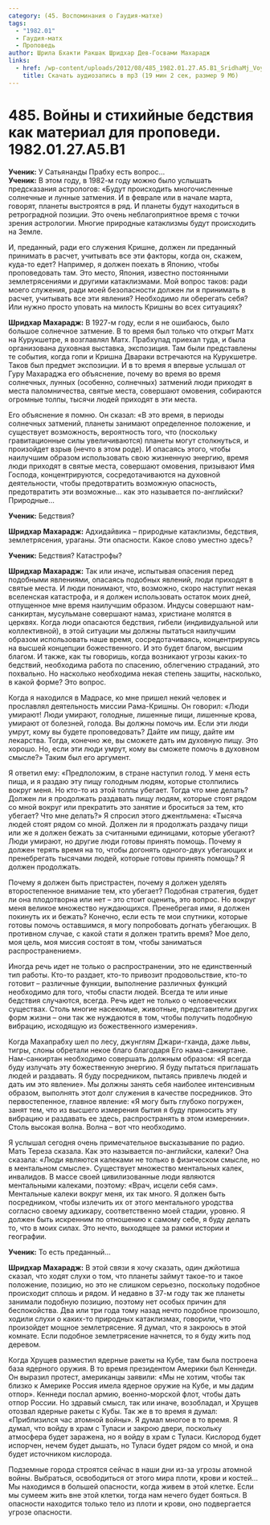```yaml
---
category: (45. Воспоминания о Гаудия-матхе)
tags:
  - "1982.01"
  - Гаудия-матх
  - Проповедь
author: Шрила Бхакти Ракшак Шридхар Дев-Госвами Махарадж
links:
  - href: /wp-content/uploads/2012/08/485_1982.01.27.A5.B1_SridhaMj_Voyny_i_stihiynye_bedstviya_kak_material_dlya_propovedi.mp3
    title: Скачать аудиозапись в mp3 (19 мин 2 сек, размер 9 Мб)
---
```


# 485. Войны и стихийные бедствия как материал для проповеди. 1982.01.27.A5.B1

**Ученик:** У Сатьянанды Прабху есть вопрос…\
**Ученик:** В этом году, в 1982-м году можно было услышать предсказания астрологов: «Будут происходить многочисленные солнечные и лунные затмения. И в феврале или в начале марта, говорят, планеты выстроятся в ряд. И планеты будут находиться в ретроградной позиции. Это очень неблагоприятное время с точки зрения астрологии. Многие природные катаклизмы будут происходить на Земле.

И, преданный, ради его служения Кришне, должен ли преданный принимать в расчет, учитывать все эти факторы, когда он, скажем, куда-то едет? Например, я должен поехать в Японию, чтобы проповедовать там. Это место, Япония, известно постоянными землетрясениями и другими катаклизмами. Мой вопрос таков: ради моего служения, ради моей безопасности должен ли я принимать в расчет, учитывать все эти явления? Необходимо ли оберегать себя? Или нужно просто уповать на милость Кришны во всех ситуациях?

**Шридхар Махарадж:** В 1927-м году, если я не ошибаюсь, было большое солнечное затмение. В то время был только что открыт Матх на Курукшетре, я возглавлял Матх. Прабхупад приехал туда, и была организована духовная выставка, экспозиция. Там были представлены те события, когда гопи и Кришна Двараки встречаются на Курукшетре. Таков был предмет экспозиции. И в то время я впервые услышал от Гуру Махараджа его объяснение, почему во время во время солнечных, лунных (особенно, солнечных) затмений люди приходят в места паломничества, святые места, совершают омовения, собираются огромные толпы, тысячи людей приходят в эти места.

Его объяснение я помню. Он сказал: «В это время, в периоды солнечных затмений, планеты занимают определенное положение, и существует возможность, вероятность того, что (поскольку гравитационные силы увеличиваются) планеты могут столкнуться, и произойдет взрыв (нечто в этом роде). И опасаясь этого, чтобы наилучшим образом использовать свою жизненную энергию, время люди приходят в святые места, совершают омовения, призывают Имя Господа, концентрируются, сосредотачиваются на духовной деятельности, чтобы предотвратить возможную опасность, предотвратить эти возможные… как это называется по-английски? Природные…

**Ученик:** Бедствия?

**Шридхар Махарадж:** Адхидайвика – природные катаклизмы, бедствия, землетрясения, ураганы. Эти опасности. Какое слово уместно здесь?

**Ученик:** Бедствия? Катастрофы?

**Шридхар Махарадж:** Так или иначе, испытывая опасения перед подобными явлениями, опасаясь подобных явлений, люди приходят в святые места. И люди понимают, что, возможно, скоро наступит некая вселенская катастрофа, и я должен использовать остаток моих дней, отпущенное мне время наилучшим образом. Индусы совершают нам-санкиртан, мусульмане совершают намаз, христиане молятся в церквях. Когда люди опасаются бедствия, гибели (индивидуальной или коллективной), в этой ситуации мы должны пытаться наилучшим образом использовать наше время, сосредотачиваясь, концентрируясь на высшей концепции божественного. И это будет благом, высшим благом. И также, как ты говоришь, когда возникают угрозы каких-то бедствий, необходима работа по спасению, облегчению страданий, это похвально. Но насколько необходима некая степень защиты, насколько, в какой форме? Это вопрос.

Когда я находился в Мадрасе, ко мне пришел некий человек и прославлял деятельность миссии Рама-Кришны. Он говорил: «Люди умирают! Люди умирают, голодные, лишенные пищи, лишенные крова, умирают от болезней, голода. Вы должны помочь им. Если эти люди умрут, кому вы будете проповедовать? Дайте им пищу, дайте им лекарства. Тогда, конечно же, вы сможете дать им духовную пищу. Это хорошо. Но, если эти люди умрут, кому вы сможете помочь в духовном смысле?» Таким был его аргумент.

Я ответил ему: «Предположим, в стране наступил голод. У меня есть пища, и я раздаю эту пищу голодным людям, которые столпились вокруг меня. Но кто-то из этой толпы убегает. Тогда что мне делать? Должен ли я продолжать раздавать пищу людям, которые стоят рядом со мной вокруг или прекратить это занятие и броситься за тем, кто убегает? Что мне делать?» Я спросил этого джентльмена: «Тысяча людей стоят рядом со мной. Должен ли я продолжать раздачу пищи или же я должен бежать за считанными единицами, которые убегают? Люди умирают, но другие люди готовы принять помощь. Почему я должен терять время на то, чтобы догонять одного-двух убегающих и пренебрегать тысячами людей, которые готовы принять помощь? Я должен продолжать.

Почему я должен быть пристрастен, почему я должен уделять второстепенное внимание тем, кто убегает? Подобная стратегия, будет ли она плодотворна или нет – это стоит оценить, это вопрос. Но вокруг меня великое множество нуждающихся. Пренебрегая ими, я должен покинуть их и бежать? Конечно, если есть те мои спутники, которые готовы помочь оставшимся, я могу попробовать догнать убегающих. В противном случае, с какой стати я должен тратить время? Мое дело, моя цель, моя миссия состоят в том, чтобы заниматься распространением».

Иногда речь идет не только о распространении, это не единственный тип работы. Кто-то раздает, кто-то привозит продовольствие, кто-то готовит – различные функции, выполнение различных функций необходимо для того, чтобы спасти людей. Всегда те или иные бедствия случаются, всегда. Речь идет не только о человеческих существах. Столь многие насекомые, животные, представители других форм жизни – они так же нуждаются в том, чтобы получить подобную вибрацию, исходящую из божественного измерения».

Когда Махапрабху шел по лесу, джунглям Джари-гханда, даже львы, тигры, слоны обретали некое благо благодаря Его нама-санкиртане. Нам-санкиртан необходимо совершать должным образом: «Я всегда буду излучать эту божественную энергию. Я буду пытаться приглашать людей и раздавать. Я буду посредником, пытаясь привлечь людей и дать им это явление». Мы должны занять себя наиболее интенсивным образом, выполнять этот долг служения в качестве посредников. Это первостепенное, главное явление: «Я могу быть глубоко погружен, занят тем, что из высшего измерения бытия я буду приносить эту вибрацию и раздавать ее здесь, распространять в этом измерении». Столь высокая волна. Волна – вот что необходимо.

Я услышал сегодня очень примечательное высказывание по радио. Мать Тереза сказала. Как это называется по-английски, калеки? Она сказала: «Люди являются калеками не только в физическом смысле, но в ментальном смысле». Существует множество ментальных калек, инвалидов. В массе своей цивилизованные люди являются ментальными калеками, поэтому: «Врач, исцели себя сам». Ментальные калеки вокруг меня, их так много. Я должен быть посредником, чтобы излечить их от этого ментального уродства согласно своему адхикару, соответственно моей стадии, уровню. Я должен быть искренним по отношению к самому себе, я буду делать то, что в моих силах. Это нечто, выходящее за рамки истории и географии.

**Ученик:** То есть преданный…

**Шридхар Махарадж:** В этой связи я хочу сказать, один джйотиша сказал, что ходят слухи о том, что планеты займут такое-то и такое положение, позицию, но это не слишком серьезно, поскольку подобное происходит сплошь и рядом. И недавно в 37-м году так же планеты занимали подобную позицию, поэтому нет особых причин для беспокойства. Два или три года тому назад нечто подобное произошло, ходили слухи о каких-то природных катаклизмах, говорили, что произойдет мощное землетрясение. Я думал, что я закроюсь в этой комнате. Если подобное землетрясение начнется, то я буду жить под деревом.

Когда Хрущев разместил ядерные ракеты на Кубе, там была построена база ядерного оружия. В то время президентом Америки был Кеннеди. Он выразил протест, американцы заявили: «Мы не хотим, чтобы так близко к Америке Россия имела ядерное оружие на Кубе, и мы дадим отпор». Кеннеди послал армию, военно-морской флот, чтобы дать отпор России. Но здравый смысл, так или иначе, возобладал, и Хрущев отозвал ядерные ракеты с Кубы. Так же в то время я думал: «Приблизился час атомной войны». Я думал многое в то время. Я думал, что войду в храм с Туласи и закрою двери, поскольку атмосфера будет заражена, но я войду в храм с Туласи. Кислород будет испорчен, нечем будет дышать, но Туласи будет рядом со мной, и она будет источником кислорода.

Подземные города строятся сейчас в наши дни из-за угрозы атомной войны. Выбраться, освободиться от этого мира плоти, крови и костей… Мы находимся в большей опасности, когда живем в этой клетке. Если мы сумеем жить вне этой клетки, тогда нам нечего будет бояться. В опасности находится только тело из плоти и крови, оно подвергается угрозе опасности.

